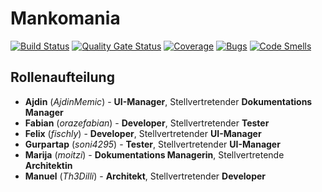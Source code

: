 # Mankomania

[![Build Status](https://travis-ci.org/SE2-Mankomania-SS20/Mankomania.svg?branch=master)](https://travis-ci.org/SE2-Mankomania-SS20/Mankomania) 
[![Quality Gate Status](https://sonarcloud.io/api/project_badges/measure?project=SE2-Mankomania-SS20_Mankomania&metric=alert_status)](https://sonarcloud.io/dashboard?id=SE2-Mankomania-SS20_Mankomania)
[![Coverage](https://sonarcloud.io/api/project_badges/measure?project=SE2-Mankomania-SS20_Mankomania&metric=coverage)](https://sonarcloud.io/dashboard?id=SE2-Mankomania-SS20_Mankomania)
[![Bugs](https://sonarcloud.io/api/project_badges/measure?project=SE2-Mankomania-SS20_Mankomania&metric=bugs)](https://sonarcloud.io/dashboard?id=SE2-Mankomania-SS20_Mankomania)
[![Code Smells](https://sonarcloud.io/api/project_badges/measure?project=SE2-Mankomania-SS20_Mankomania&metric=code_smells)](https://sonarcloud.io/dashboard?id=SE2-Mankomania-SS20_Mankomania)

## Rollenaufteilung

- **Ajdin** (_AjdinMemic_) - **UI-Manager**, Stellvertretender **Dokumentations Manager**
- **Fabian** (_orazefabian_) - **Developer**, Stellvertretender **Tester**
- **Felix** (_fischly_) - **Developer**, Stellvertretender **UI-Manager**
- **Gurpartap** (_soni4295_) - **Tester**, Stellvertretender **UI-Manager**
- **Marija** (_moitzi_) - **Dokumentations Managerin**, Stellvertretende **Architektin**
- **Manuel** (_Th3Dilli_) - **Architekt**, Stellvertretender **Developer**
